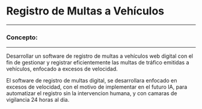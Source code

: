 # Registro de Multas a Vehículos

---

### Concepto:
---
Desarrollar un software de registro de multas a vehículos web digital con el fin de gestionar y registrar eficientemente las multas de tráfico emitidas a vehículos, enfocado a excesos de velocidad. 

El software de registro de multas digital, se desarrollara enfocado en excesos de velocidad, con el motivo de implementar en el futuro IA, para automatizar el registro sin la intervencion humana, y con camaras de vigilancia 24 horas al dia.